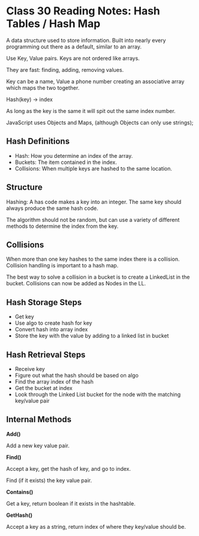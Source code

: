 # Class 30 Reading Notes: Hash Tables / Hash Map

A data structure used to store information. Built into nearly every programming out there as a default, similar to an array.

Use Key, Value pairs. Keys are not ordered like arrays.

They are fast: finding, adding, removing values.

Key can be a name, Value a phone number creating an associative array which maps the two together.

Hash(key) -> index

As long as the key is the same it will spit out the same index number.

JavaScript uses Objects and Maps, (although Objects can only use strings);

## Hash Definitions

- Hash: How you determine an index of the array.
- Buckets: The item contained in the index.
- Collisions: When multiple keys are hashed to the same location.


## Structure

Hashing: A has code makes a key into an integer. The same key should always produce the same hash code.

The algorithm should not be random, but can use a variety of different methods to determine the index from the key.

## Collisions

When more than one key hashes to the same index there is a collision. Collision handling is important to a hash map.

The best way to solve a collision in a bucket is to create a LinkedList in the bucket. Collisions can now be added as Nodes in the LL.

## Hash Storage Steps

- Get key
- Use algo to create hash for key
- Convert hash into array index
- Store the key with the value by adding to a linked list in bucket

## Hash Retrieval Steps

- Receive key
- Figure out what the hash should be based on algo
- Find the array index of the hash
- Get the bucket at index
- Look through the Linked List bucket for the node with the matching key/value pair


## Internal Methods

**Add()** 

Add a new key value pair.

**Find()**

Accept a key, get the hash of key, and go to index.
 
Find (if it exists) the key value pair.

**Contains()**

Get a key, return boolean if it exists in the hashtable.

**GetHash()**

Accept a key as a string, return index of where they key/value should be.